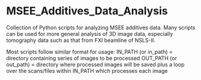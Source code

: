 # MSEE_Additives_Data_Analysis
Collection of Python scripts for analyzing MSEE additives data. Many scripts can be used for more general analysis of 3D image data, especially tomography data such as that from FXI beamline of NSLS-II.

Most scripts follow similar format for usage:
IN_PATH (or in_path) = directory containing series of images to be processed
OUT_PATH (or out_path) = directory where processed images will be saved
plus a loop over the scans/files within IN_PATH which processes each image
